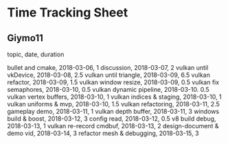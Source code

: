 # Time Tracking Sheet

## Giymo11

topic,                      date,           duration
    
bullet and cmake,           2018-03-06,     1
discussion,                 2018-03-07,     2
vulkan until vkDevice,      2018-03-08,     2.5
vulkan until triangle,      2018-03-09,     6.5
vulkan refactor,            2018-03-09,     1.5
vulkan window resize,       2018-03-09,     0.5
vulkan fix semaphores,      2018-03-10,     0.5
vulkan dynamic pipeline,    2018-03-10.     0.5
vulkan vertex buffers,      2018-03-10,     1
vulkan indices & staging,   2018-03-10,     1
vulkan uniforms & mvp,      2018-03-10,     1.5
vulkan refactoring,         2018-03-11,     2.5
gameplay demo,              2018-03-11,     1
vulkan depth buffer,        2018-03-11,     3
windows build & boost,      2018-03-12,     3
config read,                2018-03-12,     0.5
v8 build debug,             2018-03-13,     1
vulkan re-record cmdbuf,    2018-03-13,     2
design-document & demo vid, 2018-03-14,     3
refactor mesh & debugging,  2018-03-15,     3









